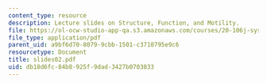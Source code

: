 ```yaml
---
content_type: resource
description: Lecture slides on Structure, Function, and Motility.
file: https://ol-ocw-studio-app-qa.s3.amazonaws.com/courses/20-106j-systems-microbiology-fall-2006/db18d6fc84b8925f9dad3427b0703833_slides02.pdf
file_type: application/pdf
parent_uid: a9bf6d70-8079-9cbb-1501-c3710795e9c6
resourcetype: Document
title: slides02.pdf
uid: db18d6fc-84b8-925f-9dad-3427b0703833
---
```

